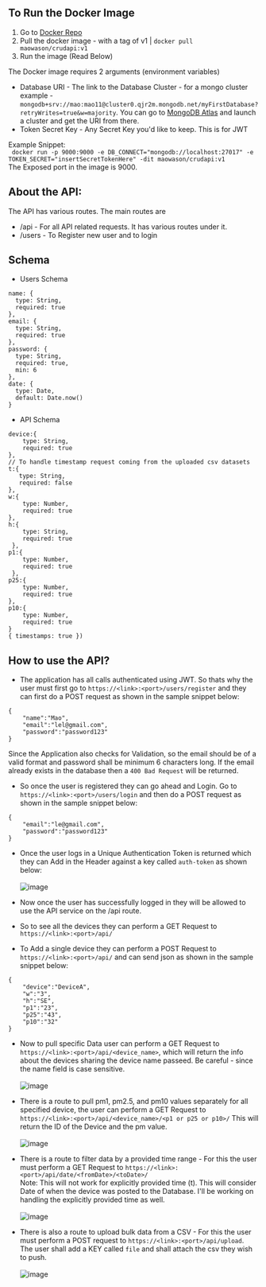 ## To Run the Docker Image<br/>
1. Go to [Docker Repo](https://hub.docker.com/r/maowason/crudapi)<br/>
2. Pull the docker image - with a tag of v1 | `docker pull maowason/crudapi:v1`
3. Run the image (Read Below)

The Docker image requires 2 arguments (environment variables)<br/>
* Database URI - The link to the Database Cluster - for a mongo cluster example - `mongodb+srv://mao:mao11@cluster0.qjr2m.mongodb.net/myFirstDatabase?retryWrites=true&w=majority`. You can go to [MongoDB Atlas](https://www.mongodb.com/cloud/atlas) and launch a cluster and get the URI from there.<br/>
*  Token Secret Key - Any Secret Key you'd like to keep. This is for JWT<br/>

Example Snippet:<br/>
` docker run -p 9000:9000 -e DB_CONNECT="mongodb://localhost:27017" -e TOKEN_SECRET="insertSecretTokenHere" -dit maowason/crudapi:v1`<br/>
The Exposed port in the image is 9000.<br/>

## About the API:<br/>
The API has various routes. The main routes are <br/>
* /api - For all API related requests. It has various routes under it.
* /users - To Register new user and to login

## Schema
* Users Schema
```
name: {
  type: String,
  required: true
},
email: {
  type: String,
  required: true
},
password: {
  type: String,
  required: true,
  min: 6
},
date: {
  type: Date,
  default: Date.now()
}
```
* API Schema
```
device:{
    type: String,
    required: true
},
// To handle timestamp request coming from the uploaded csv datasets
t:{
   type: String,
   required: false
},
w:{
    type: Number,
    required: true
},
h:{
    type: String,
    required: true
 },
p1:{
    type: Number,
    required: true
 },
p25:{
    type: Number,
    required: true
},
p10:{
    type: Number,
    required: true
}
{ timestamps: true })
```
## How to use the API?
* The application has all calls authenticated using JWT. So thats why the user must first go to `https://<link>:<port>/users/register` and they can first do a POST request as shown in the sample snippet below:<br/>
```
{
    "name":"Mao",
    "email":"lel@gmail.com",
    "password":"password123"
}
```
Since the Application also checks for Validation, so the email should be of a valid format and password shall be minimum 6 characters long. If the email already exists in the database then a `400 Bad Request` will be returned.<br/>

* So once the user is registered they can go ahead and Login. Go to `https://<link>:<port>/users/login` and then do a POST request as shown in the sample snippet below:<br/>
```
{
    "email":"le@gmail.com",
    "password":"password123"
}
```
* Once the user logs in a Unique Authentication Token is returned which they can Add in the Header against a key called `auth-token` as shown below:<br/><br/> 
![image](https://user-images.githubusercontent.com/20398981/119907293-95c52d80-bf6d-11eb-9bc6-492e91256c77.png)

* Now once the user has successfully logged in they will be allowed to use the API service on the /api route.
* So to see all the devices they can perform a GET Request to `https://<link>:<port>/api/`
* To Add a single device they can perform a POST Request to `https://<link>:<port>/api/` and can send json as shown in the sample snippet below:<br/>
```
{
    "device":"DeviceA",
    "w":"3",
    "h":"SE",
    "p1":"23",
    "p25":"43",
    "p10":"32"
}
```
* Now to pull specific Data user can perform a GET Request to `https://<link>:<port>/api/<device_name>`, which will return the info about the devices sharing the device name passeed. Be careful - since the name field is case sensitive.<br/><br/>
![image](https://user-images.githubusercontent.com/20398981/119908003-38ca7700-bf6f-11eb-8cc6-5dc7503154e5.png)

* There is a route to pull pm1, pm2.5, and pm10 values separately for all specified device, the user can perform a GET Request to `https://<link>:<port>/api/<device_name>/<p1 or p25 or p10>/` This will return the ID of the Device and the pm value.<br/><br/>
![image](https://user-images.githubusercontent.com/20398981/119908253-cefe9d00-bf6f-11eb-87f2-cdf31379abfc.png)

* There is a route to filter data by a provided time range - For this the user must perform a GET Request to `https://<link>:<port>/api/date/<fromDate>/<toDate>/`<br/>
Note: This will not work for explicitly provided time (t). This will consider Date of when the device was posted to the Database. I'll be working on handling the explicitly provided time as well.<br/><br/>
![image](https://user-images.githubusercontent.com/20398981/119908940-58fb3580-bf71-11eb-8ee5-cbe90cd18766.png)

* There is also a route to upload bulk data from a CSV - For this the user must perform a POST request to `https://<link>:<port>/api/upload`. The user shall add a KEY called `file` and shall attach the csv they wish to push.<br/><br/>
![image](https://user-images.githubusercontent.com/20398981/119909324-33baf700-bf72-11eb-8842-43426915f388.png)
